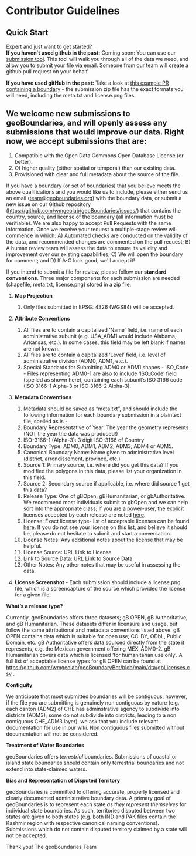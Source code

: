 # Contributor Guidelines

## Quick Start
Expert and just want to get started?  
**If you haven't used github in the past:**
Coming soon: You can use our [submission tool](https://www.geoboundaries.org/geoContrast.html).  This tool will walk you through all of the data we need, and allow you to submit your file via email.  Someone from our team will create a github pull request on your behalf.

**If you have used gitHub in the past:**
Take a look at [this example PR containing a boundary](https://github.com/wmgeolab/geoBoundaries/pull/1447) - the submission zip file has the exact formats you will need, including the meta.txt and license.png files.


## We welcome new submissions to geoBoundaries, and will openly assess any submissions that would improve our data. Right now, we accept submissions that are:

1. Compatible with the Open Data Commons Open Database License (or better). 
2. Of higher quality (either spatial or temporal) than our existing data. 
3. Provisioned with clear and full metadata about the source of the file.

If you have a boundary (or set of boundaries) that you believe meets the above qualifications and you would like us to include, please either send us an email (team@geoboundaries.org) with the boundary data, or submit a new issue on our Github repository (https://github.com/wmgeolab/geoBoundaries/issues/) that contains the country, source, and license of the boundary (all information must be verifiable). We are also happy to accept Pull Requests with the same information. Once we receive your request a multiple-stage review will commence in which: A) Automated checks are conducted on the validity of the data, and recommended changes are commented on the pull request; B) A human review team will assess the data to ensure its validity and improvement over our existing capabilities; C) We will open the boundary for comment; and D) If A-C look good, we'll accept it!



If you intend to submit a file for review, please follow our **standard conventions**. Three major components for each submission are needed (shapefile, meta.txt, license.png) stored in a zip file:

1. **Map Projection**
	1. Only files submitted in EPSG: 4326 (WGS84) will be accepted.
2. **Attribute Conventions**
	1. All files are to contain a capitalized ‘Name’ field, i.e. name of each administrative subunit (e.g. USA_ADM1 would include Alabama, Arkansas, etc.).  In some cases, this field may be left blank if names are not known.
	2. All files are to contain a capitalized ‘Level’ field, i.e. level of administrative division (ADM0, ADM1, etc.).  
	3. Special Standards for Submitting ADM0 or ADM1 shapes - ISO_Code - Files representing ADM0-1 are also to include ‘ISO_Code’ field (spelled as shown here), containing each subunit’s ISO 3166 code (ISO 3166-1 Alpha-3 or ISO 3166-2 Alpha-3).

3. **Metadata Conventions**
    1. Metadata should be saved as “meta.txt”, and should include the following information for each boundary submission in a plaintext file, spelled as is -
    2. Boundary Representative of Year: The year the geometry represents (NOT the year the data was produced!)
    3. ISO-3166-1 (Alpha-3):  3 digit ISO-3166 of Country
    4. Boundary Type: ADM0, ADM1, ADM2, ADM3, ADM4 or ADM5.
    5. Canonical Boundary Name: Name given to administrative level (district, arrondissement, province, etc.)
    6. Source 1: Primary source, i.e. where did you get this data? If you modified the polygons in this data, please list your organization in this field.
    7. Source 2: Secondary source if applicable, i.e. where did source 1 get this data?
    8. Release Type: One of gBOpen, gBHumanitarian, or gbAuthoritative.  We recommend most individuals submit to gbOpen and we can help sort into the appropriate class; if you are a power-user, the explicit licenses accepted by each release are noted [here](https://github.com/wmgeolab/geoBoundaryBot/blob/main/dta/gbLicenses.csv).
    9. License: Exact license type- list of acceptable licenses can be found [here](https://github.com/wmgeolab/geoBoundaryBot/blob/main/dta/gbLicenses.csv).  If you do not see your license on this list, and believe it should be, please do not hesitate to submit and start a conversation.
    10. License Notes: Any additional notes about the license that may be helpful.
    11. License Source: URL Link to License
    12. Link to Source Data: URL Link to Source Data
    13. Other Notes: Any other notes that may be useful in assessing the data.

4. **License Screenshot** - Each submission should include a license.png file, which is a screencapture of the source which provided the license for a given file.

**What’s a release type?**
	
Currently, geoBoundaries offers three datasets; gB OPEN, gB Authoritative, and gB Humanitarian. These datasets differ in licensure and usage, but follow the same attributional and metadata conventions listed above. gB OPEN contains data which is suitable for open use; CC-BY, ODbL, Public Domain, etc. gB Authoritative offers data sourced directly from the state it represents, e.g. the Mexican government offering MEX_ADM0-2. gB Humanitarian covers data which is licensed ‘for humanitarian use only’. A full list of acceptable license types for gB OPEN can be found at https://github.com/wmgeolab/geoBoundaryBot/blob/main/dta/gbLicenses.csv . 

**Contiguity**

We anticipate that most submitted boundaries will be contiguous, however, if the file you are submitting is genuinely non contiguous by nature (e.g. each canton (ADM2) of CHE has adminstrative agency to subdivide into districts (ADM3); some do not subdivide into districts, leading to a non contiguous CHE_ADM3 layer), we ask that you include relevant documentation for use in our wiki. Non contiguous files submitted without documentation will not be considered.

**Treatment of Water Boundaries**

geoBoundaries offers _terrestrial_ boundaries. Submissions of coastal or island state boundaries should contain only terrestrial boundaries and not extend into state-claimed waters.
	
**Bias and Representation of Disputed Territory**

geoBoundaries is committed to offering accurate, properly licensed and clearly documented administrative boundary data. A primary goal of geoBoundaries is to represent each state _as they represent themselves_ for individual state boundaries. As such, territories disputed between two states are given to both states (e.g. both IND and PAK files contain the Kashmir region with respective canonical naming conventions). Submissions which do not contain disputed territory claimed by a state will not be accepted.


Thank you!
The geoBoundaries Team
